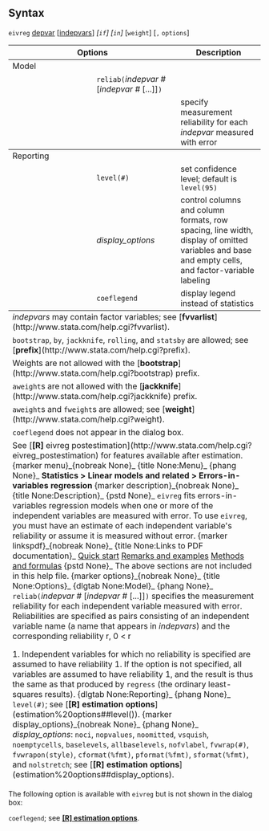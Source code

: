 ## Syntax

`eivreg`
[depvar](http://www.stata.com/help.cgi?depvar)
\[[indepvars](http://www.stata.com/help.cgi?indepvars)\]
_\[`if`\] \[`in`\]_ \[`weight`\] \[`,`
`options`\]

<table class="syntab">
<colgroup>
<col style="width: 33%" />
<col style="width: 33%" />
<col style="width: 33%" />
</colgroup>
<thead>
<tr class="header">
<th colspan="2">Options</th>
<th>Description</th>
</tr>
</thead>
<tbody>
<tr class="odd section">
<td colspan="3">Model</td>
</tr>
<tr class="even">
<td class="normal"></td>
<td><code class="command">reliab(</code><var class="command">indepvar</var> <var class="command">#</var> [<var class="command">indepvar # </var>[...]]<code class="command">)</code></td>
<td></td>
</tr>
<tr class="odd">
<td class="normal"></td>
<td></td>
<td>specify measurement reliability for each <var class="command">indepvar</var> measured with error</td>
</tr>
</tbody>
<tbody>
<tr class="odd section">
<td colspan="3">Reporting</td>
</tr>
<tr class="even">
<td class="normal"></td>
<td><code class="command" data-options="l">level(#)</code></td>
<td>set confidence level; default is <code class="command">level(95)</code></td>
</tr>
<tr class="odd">
<td class="normal"></td>
<td><var class="command">display_options</var></td>
<td>control columns and column formats, row spacing, line width, display of omitted variables and base and empty cells, and factor-variable labeling</td>
</tr>
<tr class="even">
<td class="normal"></td>
<td><code class="command" data-options="coefl">coeflegend</code></td>
<td>display legend instead of statistics</td>
</tr>
</tbody><tfoot>
<tr class="even footnote">
<td colspan="3"><var class="command">indepvars</var> may contain factor variables; see [<strong>fvvarlist</strong>](http://www.stata.com/help.cgi?fvvarlist).</td>
</tr>
<tr class="odd footnote">
<td colspan="3"><code class="command" data-options="bootstrap">bootstrap</code>, <code class="command" data-options="by">by</code>, <code class="command" data-options="jackknife">jackknife</code>, <code class="command" data-options="rolling">rolling</code>, and <code class="command" data-options="statsby">statsby</code> are allowed; see [<strong>prefix</strong>](http://www.stata.com/help.cgi?prefix).</td>
</tr>
<tr class="even footnote">
<td colspan="3">Weights are not allowed with the [<strong>bootstrap</strong>](http://www.stata.com/help.cgi?bootstrap) prefix.</td>
</tr>
<tr class="odd footnote">
<td colspan="3"><code class="command">aweight</code>s are not allowed with the [<strong>jackknife</strong>](http://www.stata.com/help.cgi?jackknife) prefix.</td>
</tr>
<tr class="even footnote">
<td colspan="3"><code class="command">aweight</code>s and <code class="command">fweight</code>s are allowed; see [<strong>weight</strong>](http://www.stata.com/help.cgi?weight).</td>
</tr>
<tr class="odd footnote">
<td colspan="3"><code class="command" data-options="coeflegend">coeflegend</code> does not appear in the dialog box.</td>
</tr>
<tr class="even footnote">
<td colspan="3">See [<strong>[R]</strong> eivreg postestimation](http://www.stata.com/help.cgi?eivreg_postestimation) for features available after estimation. <span data-options="menu">{marker menu}_<span>{nobreak None}_ <span>{title None:Menu}_ <span>{phang None}_ <strong>Statistics &gt; Linear models and related &gt; Errors-in-variables regression</strong> <span data-options="description">{marker description}_<span>{nobreak None}_ <span>{title None:Description}_ <span>{pstd None}_ <code class="command">eivreg</code> fits errors-in-variables regression models when one or more of the independent variables are measured with error. To use <code class="command">eivreg</code>, you must have an estimate of each independent variable's reliability or assume it is measured without error. <span data-options="linkspdf">{marker linkspdf}_<span>{nobreak None}_ <span>{title None:Links to PDF documentation}_ <a href="http://www.stata.com/manuals14/reivregquickstart.pdf">Quick start</a> <a href="http://www.stata.com/manuals14/reivregremarksandexamples.pdf">Remarks and examples</a> <a href="http://www.stata.com/manuals14/reivregmethodsandformulas.pdf">Methods and formulas</a> <span>{pstd None}_ The above sections are not included in this help file. <span data-options="options">{marker options}_<span>{nobreak None}_ <span>{title None:Options}_ <span>{dlgtab None:Model}_ <span>{phang None}_ <code class="command">reliab(</code><var class="command">indepvar</var> <var class="command">#</var> [<var class="command">indepvar # </var>[...]]<code class="command">)</code> specifies the measurement reliability for each independent variable measured with error. Reliabilities are specified as pairs consisting of an independent variable name (a name that appears in <var class="command">indepvars</var>) and the corresponding reliability r, 0 &lt; r
<ul>
</ul>
1. Independent variables for which no reliability is specified are assumed to have reliability 1. If the option is not specified, all variables are assumed to have reliability 1, and the result is thus the same as that produced by <code class="command">regress</code> (the ordinary least-squares results). <span>{dlgtab None:Reporting}_ <span>{phang None}_ <code class="command" data-options="level(#)">level(#)</code>; see [<strong>[R] estimation options</strong>](estimation%20options##level()). <span data-options="display_options">{marker display_options}_<span>{nobreak None}_ <span>{phang None}_ <var class="command">display_options</var>: <code class="command" data-options="noci">noci</code>, <code class="command" data-options="nopv">nopvalues</code>, <code class="command" data-options="noomit">noomitted</code>, <code class="command" data-options="vsquish">vsquish</code>, <code class="command" data-options="noempty">noemptycells</code>, <code class="command" data-options="base">baselevels</code>, <code class="command" data-options="allbase">allbaselevels</code>, <code class="command" data-options="nofvlab">nofvlabel</code>, <code class="command" data-options="fvwrap(#)">fvwrap(#)</code>, <code class="command" data-options="fvwrapon(style)">fvwrapon(style)</code>, <code class="command" data-options="cformat(%fmt)">cformat(%fmt)</code>, <code class="command" data-options="pformat(%fmt)">pformat(%fmt)</code>, <code class="command" data-options="sformat(%fmt)">sformat(%fmt)</code>, and <code class="command" data-options="nolstretch">nolstretch</code>; see [<strong>[R] estimation options</strong>](estimation%20options##display_options).</td>
</tr>
</tfoot>

</table>

The following option is available with `eivreg` but is not shown in the
dialog box:

`coeflegend`; see
[<strong>[R] estimation options</strong>](estimation%20options##coeflegend).
